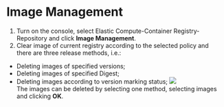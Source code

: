 # Image Management

 1. Turn on the console, select Elastic Compute-Container Registry-Repository and click **Image Management**.
 2. Clear image of current registry according to the selected policy and there are three release methods, i.e.: 
   - Deleting images of specified versions;
   - Deleting images of specified Digest;
   - Deleting images according to version marking status;
   ![](../../../image/Elastic-Compute/Container-Registry/镜像管理-EN.png)  
The images can be deleted by selecting one method, selecting images and clicking **OK**.
